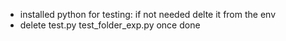 - installed python for testing:  if not needed delte it from the env
- delete test.py test_folder_exp.py once done